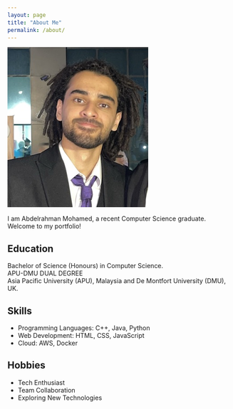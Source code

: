 ```yaml
---
layout: page
title: "About Me"
permalink: /about/
---
```



![My Picture](assets/images/pics/Boda.jpeg)

I am Abdelrahman Mohamed, a recent Computer Science graduate. Welcome to my portfolio!

## Education

Bachelor of Science (Honours) in Computer Science. <br>
APU-DMU DUAL DEGREE <br>
Asia Pacific University (APU), Malaysia and De Montfort University (DMU), UK.


## Skills

- Programming Languages: C++, Java, Python
- Web Development: HTML, CSS, JavaScript
- Cloud: AWS, Docker


## Hobbies

- Tech Enthusiast
- Team Collaboration
- Exploring New Technologies

